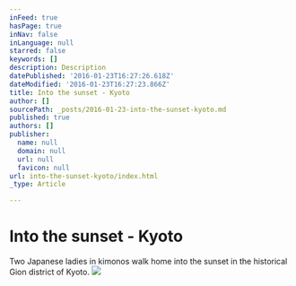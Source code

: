 ```yaml
---
inFeed: true
hasPage: true
inNav: false
inLanguage: null
starred: false
keywords: []
description: Description
datePublished: '2016-01-23T16:27:26.618Z'
dateModified: '2016-01-23T16:27:23.866Z'
title: Into the sunset - Kyoto
author: []
sourcePath: _posts/2016-01-23-into-the-sunset-kyoto.md
published: true
authors: []
publisher:
  name: null
  domain: null
  url: null
  favicon: null
url: into-the-sunset-kyoto/index.html
_type: Article

---
```

# Into the sunset - Kyoto

Two Japanese ladies in kimonos walk home into the sunset in the historical Gion district of Kyoto.
![](https://the-grid-user-content.s3-us-west-2.amazonaws.com/08e14c3c-bc91-43c3-b138-0bab84c75741.jpg)